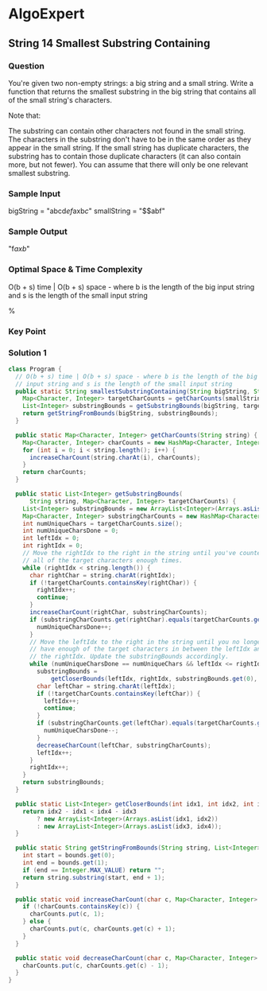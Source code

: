 # AlgoExpert

## String 14 Smallest Substring Containing

### Question

You're given two non-empty strings: a big string and a small string. Write a function that returns the smallest substring in the big string that contains all of the small string's characters.

Note that:

The substring can contain other characters not found in the small string.
The characters in the substring don't have to be in the same order as they appear in the small string.
If the small string has duplicate characters, the substring has to contain those duplicate characters (it can also contain more, but not fewer).
You can assume that there will only be one relevant smallest substring.

### Sample Input

bigString = "abcd$ef$axb$c$"
smallString = "$$abf"

### Sample Output

"f$axb$"

### Optimal Space & Time Complexity

O(b + s) time | O(b + s) space - where b is the length of the big input string and s is the length of the small input string

%

### Key Point

### Solution 1

```java
class Program {
  // O(b + s) time | O(b + s) space - where b is the length of the big
  // input string and s is the length of the small input string
  public static String smallestSubstringContaining(String bigString, String smallString) {
    Map<Character, Integer> targetCharCounts = getCharCounts(smallString);
    List<Integer> substringBounds = getSubstringBounds(bigString, targetCharCounts);
    return getStringFromBounds(bigString, substringBounds);
  }

  public static Map<Character, Integer> getCharCounts(String string) {
    Map<Character, Integer> charCounts = new HashMap<Character, Integer>();
    for (int i = 0; i < string.length(); i++) {
      increaseCharCount(string.charAt(i), charCounts);
    }
    return charCounts;
  }

  public static List<Integer> getSubstringBounds(
      String string, Map<Character, Integer> targetCharCounts) {
    List<Integer> substringBounds = new ArrayList<Integer>(Arrays.asList(0, Integer.MAX_VALUE));
    Map<Character, Integer> substringCharCounts = new HashMap<Character, Integer>();
    int numUniqueChars = targetCharCounts.size();
    int numUniqueCharsDone = 0;
    int leftIdx = 0;
    int rightIdx = 0;
    // Move the rightIdx to the right in the string until you've counted
    // all of the target characters enough times.
    while (rightIdx < string.length()) {
      char rightChar = string.charAt(rightIdx);
      if (!targetCharCounts.containsKey(rightChar)) {
        rightIdx++;
        continue;
      }
      increaseCharCount(rightChar, substringCharCounts);
      if (substringCharCounts.get(rightChar).equals(targetCharCounts.get(rightChar))) {
        numUniqueCharsDone++;
      }
      // Move the leftIdx to the right in the string until you no longer
      // have enough of the target characters in between the leftIdx and
      // the rightIdx. Update the substringBounds accordingly.
      while (numUniqueCharsDone == numUniqueChars && leftIdx <= rightIdx) {
        substringBounds =
            getCloserBounds(leftIdx, rightIdx, substringBounds.get(0), substringBounds.get(1));
        char leftChar = string.charAt(leftIdx);
        if (!targetCharCounts.containsKey(leftChar)) {
          leftIdx++;
          continue;
        }
        if (substringCharCounts.get(leftChar).equals(targetCharCounts.get(leftChar))) {
          numUniqueCharsDone--;
        }
        decreaseCharCount(leftChar, substringCharCounts);
        leftIdx++;
      }
      rightIdx++;
    }
    return substringBounds;
  }

  public static List<Integer> getCloserBounds(int idx1, int idx2, int idx3, int idx4) {
    return idx2 - idx1 < idx4 - idx3
        ? new ArrayList<Integer>(Arrays.asList(idx1, idx2))
        : new ArrayList<Integer>(Arrays.asList(idx3, idx4));
  }

  public static String getStringFromBounds(String string, List<Integer> bounds) {
    int start = bounds.get(0);
    int end = bounds.get(1);
    if (end == Integer.MAX_VALUE) return "";
    return string.substring(start, end + 1);
  }

  public static void increaseCharCount(char c, Map<Character, Integer> charCounts) {
    if (!charCounts.containsKey(c)) {
      charCounts.put(c, 1);
    } else {
      charCounts.put(c, charCounts.get(c) + 1);
    }
  }

  public static void decreaseCharCount(char c, Map<Character, Integer> charCounts) {
    charCounts.put(c, charCounts.get(c) - 1);
  }
}

```
